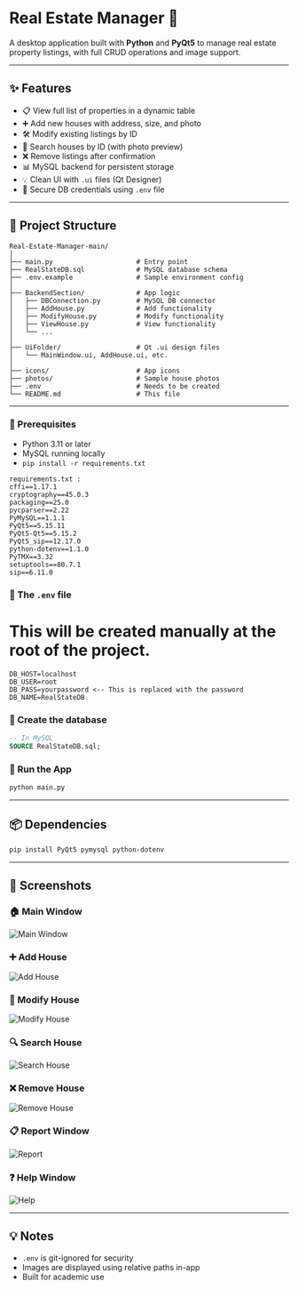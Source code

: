 # Real Estate Manager 🏡

A desktop application built with **Python** and **PyQt5** to manage real estate property listings, with full CRUD operations and image support.

---

## ✨ Features

- 📋 View full list of properties in a dynamic table
- ➕ Add new houses with address, size, and photo
- 🛠 Modify existing listings by ID
- 🔎 Search houses by ID (with photo preview)
- ❌ Remove listings after confirmation
- 📊 MySQL backend for persistent storage
- 💡 Clean UI with `.ui` files (Qt Designer)
- 🔐 Secure DB credentials using `.env` file

---

## 📁 Project Structure

```
Real-Estate-Manager-main/
│
├── main.py                     # Entry point
├── RealStateDB.sql             # MySQL database schema
├── .env.example                # Sample environment config
│
├── BackendSection/             # App logic
│   ├── DBConnection.py         # MySQL DB connector
│   ├── AddHouse.py             # Add functionality
│   ├── ModifyHouse.py          # Modify functionality
│   ├── ViewHouse.py            # View functionality
│   └── ...
│
├── UiFolder/                   # Qt .ui design files
│   └── MainWindow.ui, AddHouse.ui, etc.
│
├── icons/                      # App icons
├── photos/                     # Sample house photos
├── .env                        # Needs to be created
└── README.md                   # This file
```

---

### 🔧 Prerequisites

- Python 3.11 or later
- MySQL running locally
- `pip install -r requirements.txt`

```
requirements.txt :
cffi==1.17.1
cryptography==45.0.3
packaging==25.0
pycparser==2.22
PyMySQL==1.1.1
PyQt5==5.15.11
PyQt5-Qt5==5.15.2
PyQt5_sip==12.17.0
python-dotenv==1.1.0
PyTMX==3.32
setuptools==80.7.1
sip==6.11.0
```

### 🔑 The `.env` file
# This will be created manually at the root of the project.
```env
DB_HOST=localhost
DB_USER=root
DB_PASS=yourpassword <-- This is replaced with the password 
DB_NAME=RealStateDB
```

### 💽 Create the database

```sql
-- In MySQL
SOURCE RealStateDB.sql;
```

### 🚀 Run the App

```bash
python main.py
```

---

## 📦 Dependencies

```bash
pip install PyQt5 pymysql python-dotenv
```

---

## 📸 Screenshots

### 🏠 Main Window
![Main Window](screenshots/mainwindow.png)

### ➕ Add House
![Add House](screenshots/addhouse.png)

### 📝 Modify House
![Modify House](screenshots/modifyhouse.png)

### 🔍 Search House
![Search House](screenshots/searchhouse.png)

### ❌ Remove House
![Remove House](screenshots/removehouse.png)

### 📋 Report Window
![Report](screenshots/report.png)

### ❓ Help Window
![Help](screenshots/Help.png)

---

## 💡 Notes

- `.env` is git-ignored for security
- Images are displayed using relative paths in-app
- Built for academic use
